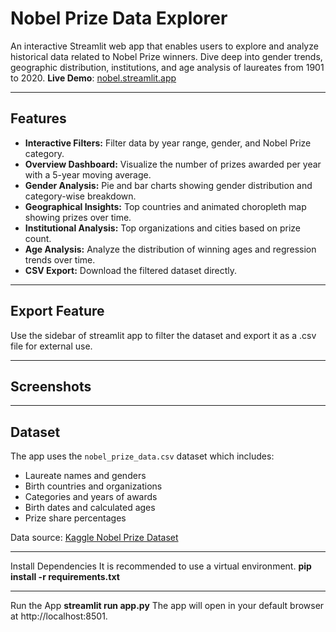 # Nobel Prize Data Explorer

An interactive Streamlit web app that enables users to explore and analyze historical data related to Nobel Prize winners. Dive deep into gender trends, geographic distribution, institutions, and age analysis of laureates from 1901 to 2020.
**Live Demo**: [nobel.streamlit.app](https://nobel-prize-analysis-app-nyatv48wrszm8yvemonj6s.streamlit.app/)

---

## Features

- **Interactive Filters:** Filter data by year range, gender, and Nobel Prize category.
- **Overview Dashboard:** Visualize the number of prizes awarded per year with a 5-year moving average.
- **Gender Analysis:** Pie and bar charts showing gender distribution and category-wise breakdown.
- **Geographical Insights:** Top countries and animated choropleth map showing prizes over time.
- **Institutional Analysis:** Top organizations and cities based on prize count.
- **Age Analysis:** Analyze the distribution of winning ages and regression trends over time.
- **CSV Export:** Download the filtered dataset directly.

---
## Export Feature
Use the sidebar of streamlit app to filter the dataset and export it as a .csv file for external use.

---
## Screenshots

---
## Dataset

The app uses the `nobel_prize_data.csv` dataset which includes:

- Laureate names and genders  
- Birth countries and organizations  
- Categories and years of awards  
- Birth dates and calculated ages  
- Prize share percentages  

Data source: [Kaggle Nobel Prize Dataset](https://www.kaggle.com/datasets/imdevskp/nobel-prize)

---
Install Dependencies
It is recommended to use a virtual environment.
**pip install -r requirements.txt**

---
Run the App
**streamlit run app.py**
The app will open in your default browser at http://localhost:8501.

